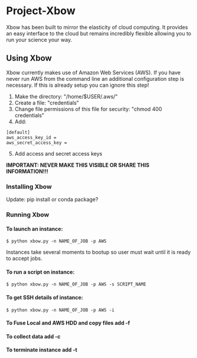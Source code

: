 # Project-Xbow

Xbow has been built to mirror the elasticity of cloud computing. It provides an easy interface to the cloud but remains incredibly flexible allowing you to run your science your way.

## Using Xbow

Xbow currently makes use of Amazon Web Services (AWS). If you have never run AWS from the command line an additional configuration step is necessary. If this is already setup you can ignore this step!

   1. Make the directory: "/home/$USER/.aws/"
   2. Create a file:  "credentials"
   3. Change file permissions of this file for security:  "chmod 400 credentials"  
   4. Add:

	[default]
	aws_access_key_id = 
	aws_secret_access_key =

   5. Add access and secret access keys

**IMPORTANT: NEVER MAKE THIS VISIBLE OR SHARE THIS INFORMATION!!!**

### Installing Xbow

Update: pip install or conda package?

### Running Xbow

#### To launch an instance: 

    $ python xbow.py -n NAME_OF_JOB -p AWS

Instances take several moments to bootup so user must wait until it is ready to accept jobs.

#### To run a script on instance: 

    $ python xbow.py -n NAME_OF_JOB -p AWS -s SCRIPT_NAME

#### To get SSH details of instance: 

    $ python xbow.py -n NAME_OF_JOB -p AWS -i

#### To Fuse Local and AWS HDD and copy files add -f

#### To collect data add -c

#### To terminate instance add -t 
